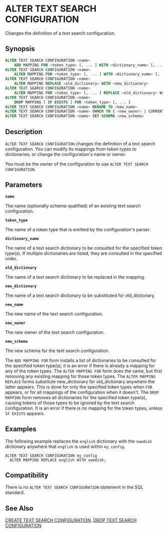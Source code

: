 # ALTER TEXT SEARCH CONFIGURATION

Changes the definition of a text search configuration.

## Synopsis

```sql
ALTER TEXT SEARCH CONFIGURATION <name>
    ADD MAPPING FOR <token_type> [, ... ] WITH <dictionary_name> [, ... ]
ALTER TEXT SEARCH CONFIGURATION <name>
    ALTER MAPPING FOR <token_type> [, ... ] WITH <dictionary_name> [, ... ]
ALTER TEXT SEARCH CONFIGURATION <name>
    ALTER MAPPING REPLACE <old_dictionary> WITH <new_dictionary>
ALTER TEXT SEARCH CONFIGURATION <name>
    ALTER MAPPING FOR <token_type> [, ... ] REPLACE <old_dictionary> WITH <new_dictionary>
ALTER TEXT SEARCH CONFIGURATION <name>
    DROP MAPPING [ IF EXISTS ] FOR <token_type> [, ... ]
ALTER TEXT SEARCH CONFIGURATION <name> RENAME TO <new_name>
ALTER TEXT SEARCH CONFIGURATION <name> OWNER TO { <new_owner> | CURRENT_USER | SESSION_USER }
ALTER TEXT SEARCH CONFIGURATION <name> SET SCHEMA <new_schema>
```

## Description

`ALTER TEXT SEARCH CONFIGURATION` changes the definition of a text search configuration. You can modify its mappings from token types to dictionaries, or change the configuration's name or owner.

You must be the owner of the configuration to use `ALTER TEXT SEARCH CONFIGURATION`.

## Parameters

**`name`**

The name (optionally schema-qualified) of an existing text search configuration.

**`token_type`**

The name of a token type that is emitted by the configuration's parser.

**`dictionary_name`**

The name of a text search dictionary to be consulted for the specified token type(s). If multiple dictionaries are listed, they are consulted in the specified order.

**`old_dictionary`**

The name of a text search dictionary to be replaced in the mapping.

**`new_dictionary`**

The name of a text search dictionary to be substituted for old_dictionary.

**`new_name`**

The new name of the text search configuration.

**`new_owner`**

The new owner of the text search configuration.

**`new_schema`**

The new schema for the text search configuration.

The `ADD MAPPING FOR` form installs a list of dictionaries to be consulted for the specified token type(s); it is an error if there is already a mapping for any of the token types. The `ALTER MAPPING FOR` form does the same, but first removing any existing mapping for those token types. The `ALTER MAPPING REPLACE` forms substitute new_dictionary for old_dictionary anywhere the latter appears. This is done for only the specified token types when `FOR` appears, or for all mappings of the configuration when it doesn't. The `DROP MAPPING` form removes all dictionaries for the specified token type(s), causing tokens of those types to be ignored by the text search configuration. It is an error if there is no mapping for the token types, unless `IF EXISTS` appears.

## Examples

The following example replaces the `english` dictionary with the `swedish` dictionary anywhere that `english` is used within `my_config`.

```
ALTER TEXT SEARCH CONFIGURATION my_config
  ALTER MAPPING REPLACE english WITH swedish;
```

## Compatibility

There is no `ALTER TEXT SEARCH CONFIGURATION` statement in the SQL standard.

## See Also

[CREATE TEXT SEARCH CONFIGURATION](/docs/sql-statements/sql-statement-create-text-search-configuration.md), [DROP TEXT SEARCH CONFIGURATION](/docs/sql-statements/sql-statement-drop-text-search-configuration.md)



